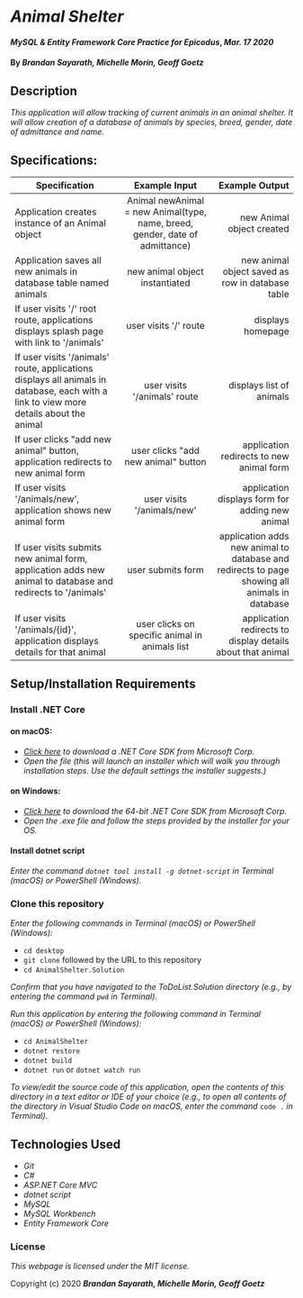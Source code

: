 # _Animal Shelter_

#### _MySQL & Entity Framework Core Practice for Epicodus_, _Mar. 17 2020_

#### By _**Brandan Sayarath, Michelle Morin, Geoff Goetz**_

## Description

_This application will allow tracking of current animals in an animal shelter. It will allow creation of a database of animals by species, breed, gender, date of admittance and name._

## Specifications:

| Specification | Example Input | Example Output |
| ------------- |:-------------:| -------------------:|
| Application creates instance of an Animal object | Animal newAnimal = new Animal(type, name, breed, gender, date of admittance) | new Animal object created |
| Application saves all new animals in database table named animals | new animal object instantiated | new animal object saved as row in database table |
| If user visits '/' root route, applications displays splash page with link to '/animals' | user visits '/' route | displays homepage |
| If user visits '/animals' route, applications displays all animals in database, each with a link to view more details about the animal | user visits '/animals' route | displays list of animals |
| If user clicks "add new animal" button, application redirects to new animal form | user clicks "add new animal" button | application redirects to new animal form |
| If user visits '/animals/new', application shows new animal form | user visits '/animals/new' | application displays form for adding new animal |
| If user visits submits new animal form, application adds new animal to database and redirects to '/animals' | user submits form | application adds new animal to database and redirects to page showing all animals in database |
| If user visits '/animals/{id}', application displays details for that animal | user clicks on specific animal in animals list | application redirects to display details about that animal |

## Setup/Installation Requirements

### Install .NET Core

#### on macOS:
* _[Click here](https://dotnet.microsoft.com/download/thank-you/dotnet-sdk-2.2.106-macos-x64-installer) to download a .NET Core SDK from Microsoft Corp._
* _Open the file (this will launch an installer which will walk you through installation steps. Use the default settings the installer suggests.)_

#### on Windows:
* _[Click here](https://dotnet.microsoft.com/download/thank-you/dotnet-sdk-2.2.203-windows-x64-installer) to download the 64-bit .NET Core SDK from Microsoft Corp._
* _Open the .exe file and follow the steps provided by the installer for your OS._

#### Install dotnet script
_Enter the command ``dotnet tool install -g dotnet-script`` in Terminal (macOS) or PowerShell (Windows)._

### Clone this repository

_Enter the following commands in Terminal (macOS) or PowerShell (Windows):_
* ``cd desktop``
* ``git clone`` followed by the URL to this repository
* ``cd AnimalShelter.Solution``

_Confirm that you have navigated to the ToDoList.Solution directory (e.g., by entering the command_ ``pwd`` _in Terminal)._

_Run this application by entering the following command in Terminal (macOS) or PowerShell (Windows):_
* ``cd AnimalShelter``
* ``dotnet restore``
* ``dotnet build``
* ``dotnet run`` or ``dotnet watch run``

_To view/edit the source code of this application, open the contents of this directory in a text editor or IDE of your choice (e.g., to open all contents of the directory in Visual Studio Code on macOS, enter the command_ ``code .`` _in Terminal)._

## Technologies Used
* _Git_
* _C#_
* _ASP.NET Core MVC_
* _dotnet script_
* _MySQL_
* _MySQL Workbench_
* _Entity Framework Core_

### License

*This webpage is licensed under the MIT license.*

Copyright (c) 2020 **_Brandan Sayarath, Michelle Morin, Geoff Goetz_**